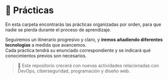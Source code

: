 # 📁 Prácticas 

En esta carpeta encontrarás las prácticas organizadas por orden, para que nadie se pierda durante el proceso de aprendizaje.

Seguiremos un itinerario progresivo y claro, y **iremos añadiendo diferentes tecnologías** a medida que avancemos.  
Cada práctica tendrá su enunciado correspondiente y se indicará qué conocimientos previos son necesarios.

> 🔄 Este repositorio crecerá con nuevas actividades relacionadas con DevOps, ciberseguridad, programación y diseño web.

